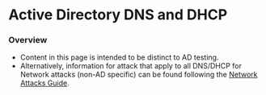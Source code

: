 <!---------------------------------------------------------------------------------
Copyright: (c) BLS OPS LLC.
This program is free software: you can redistribute it and/or modify
it under the terms of the GNU General Public License as published by
the Free Software Foundation, version 3.
This program is distributed in the hope that it will be useful,
but WITHOUT ANY WARRANTY; without even the implied warranty of
MERCHANTABILITY or FITNESS FOR A PARTICULAR PURPOSE. See the
GNU General Public License for more details.
You should have received a copy of the GNU General Public License
along with this program. If not, see <https://www.gnu.org/licenses/>.
--------------------------------------------------------------------------------->
# Active Directory DNS and DHCP
### Overview

* Content in this page is intended to be distinct to AD testing.
* Alternatively, information for attack that apply to all DNS/DHCP for Network attacks (non-AD specific) can be found following the [Network Attacks Guide](Testaments_and_Books/Redvelations/Network/000-0_Network_Attacks.md).